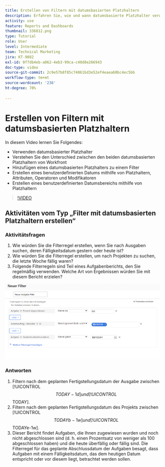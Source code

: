 ```yaml
---
title: Erstellen von Filtern mit datumsbasierten Platzhaltern
description: Erfahren Sie, wie und wann datumsbasierte Platzhalter verwendet werden und wie Sie einen Filter basierend auf dem aktuellen Datum erstellen.
activity: use
feature: Reports and Dashboards
thumbnail: 336812.png
type: Tutorial
role: User
level: Intermediate
team: Technical Marketing
jira: KT-9082
exl-id: 0f7db4eb-a062-4eb3-99ca-c40d8e266943
doc-type: video
source-git-commit: 2c9e57b8f85c74061bd3e52ef4eaea60bc4ec5bb
workflow-type: tm+mt
source-wordcount: '238'
ht-degree: 70%

---
```


# Erstellen von Filtern mit datumsbasierten Platzhaltern

In diesem Video lernen Sie Folgendes:

* Verwenden datumsbasierter Platzhalter
* Verstehen Sie den Unterschied zwischen den beiden datumsbasierten Platzhaltern von Workfront
* Hinzufügen eines datumsbasierten Platzhalters zu einem Filter
* Erstellen eines benutzerdefinierten Datums mithilfe von Platzhaltern, Attributen, Operatoren und Modifikatoren
* Erstellen eines benutzerdefinierten Datumsbereichs mithilfe von Platzhaltern

>[!VIDEO](https://video.tv.adobe.com/v/336812/?quality=12&learn=on)


## Aktivitäten vom Typ „Filter mit datumsbasierten Platzhaltern erstellen“


### Aktivitätsfragen

1. Wie würden Sie die Filterregel erstellen, wenn Sie nach Ausgaben suchen, deren Fälligkeitsdatum gestern oder heute ist?
1. Wie würden Sie die Filterregel erstellen, um nach Projekten zu suchen, die letzte Woche fällig waren?
1. Folgende Filterregeln sind Teil eines Aufgabenberichts, den Sie regelmäßig verwenden. Welche Art von Ergebnissen würden Sie mit diesem Bericht erzielen?

![Ein Screenshot des Bildschirms zum Erstellen eines Aufgabenfilters mit einem datumsbasierten Platzhalter](assets/date-wildcard-answer-1.png)

### Antworten

1. Filtern nach dem geplanten Fertigstellungsdatum der Ausgabe zwischen [!UICONTROL $$TODAY-1d] und [!UICONTROL $$TODAY].
1. Filtern nach dem geplanten Fertigstellungsdatum des Projekts zwischen [!UICONTROL $$TODAYb-1w] und [!UICONTROL $$TODAYe-1w].
1. Dieser Bericht findet Aufgaben, die Ihnen zugewiesen wurden und noch nicht abgeschlossen sind (d. h. einen Prozentsatz von weniger als 100 abgeschlossen haben) und die heute überfällig oder fällig sind. Die Filterregel für das geplante Abschlussdatum der Aufgaben besagt, dass Aufgaben mit einem Fälligkeitsdatum, das dem heutigen Datum entspricht oder vor diesem liegt, betrachtet werden sollen.
